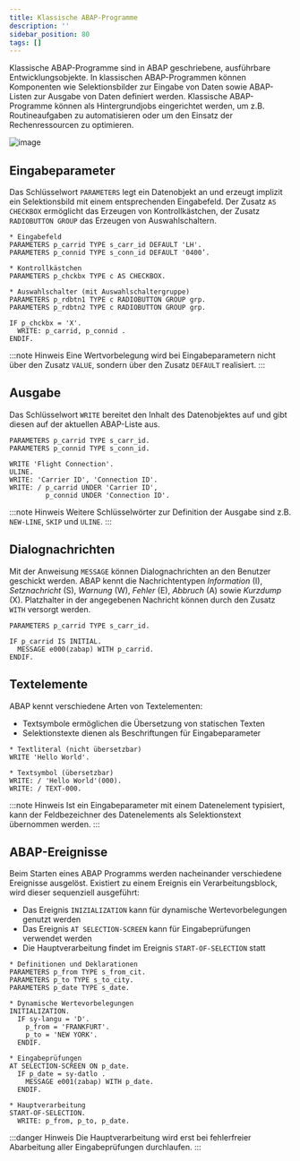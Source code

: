 ```yaml
---
title: Klassische ABAP-Programme
description: ''
sidebar_position: 80
tags: []
---
```


Klassische ABAP-Programme sind in ABAP geschriebene, ausführbare Entwicklungsobjekte. In klassischen ABAP-Programmen können Komponenten wie Selektionsbilder zur Eingabe von Daten sowie ABAP-Listen zur Ausgabe von Daten definiert werden. Klassische ABAP-Programme
können als Hintergrundjobs eingerichtet werden, um z.B. Routineaufgaben zu automatisieren oder um den Einsatz der Rechenressourcen zu optimieren.

![image](https://user-images.githubusercontent.com/47243617/210172648-d160e4e2-a908-4913-863e-108a3d976d95.png)

## Eingabeparameter
Das Schlüsselwort `PARAMETERS` legt ein Datenobjekt an und erzeugt implizit ein Selektionsbild mit einem entsprechenden Eingabefeld. Der Zusatz `AS CHECKBOX` ermöglicht das Erzeugen von Kontrollkästchen, der Zusatz `RADIOBUTTON GROUP` das Erzeugen von 
Auswahlschaltern.

```abap
* Eingabefeld
PARAMETERS p_carrid TYPE s_carr_id DEFAULT 'LH'.
PARAMETERS p_connid TYPE s_conn_id DEFAULT '0400’.

* Kontrollkästchen
PARAMETERS p_chckbx TYPE c AS CHECKBOX.

* Auswahlschalter (mit Auswahlschaltergruppe)
PARAMETERS p_rdbtn1 TYPE c RADIOBUTTON GROUP grp.
PARAMETERS p_rdbtn2 TYPE c RADIOBUTTON GROUP grp.

IF p_chckbx = 'X'.
  WRITE: p_carrid, p_connid .
ENDIF.
```

:::note Hinweis
Eine Wertvorbelegung wird bei Eingabeparametern nicht über den Zusatz `VALUE`, sondern über den Zusatz `DEFAULT` realisiert.
:::

## Ausgabe
Das Schlüsselwort `WRITE` bereitet den Inhalt des Datenobjektes auf und gibt diesen auf der aktuellen ABAP-Liste aus.

```abap
PARAMETERS p_carrid TYPE s_carr_id.
PARAMETERS p_connid TYPE s_conn_id.

WRITE 'Flight Connection'.
ULINE.
WRITE: 'Carrier ID', 'Connection ID'.
WRITE: / p_carrid UNDER 'Carrier ID', 
         p_connid UNDER 'Connection ID'.
```

:::note Hinweis
Weitere Schlüsselwörter zur Definition der Ausgabe sind z.B. `NEW-LINE`, `SKIP` und `ULINE`.
:::

## Dialognachrichten
Mit der Anweisung `MESSAGE` können Dialognachrichten an den Benutzer geschickt werden. ABAP kennt die Nachrichtentypen _Information_ (I), _Setznachricht_ (S), _Warnung_ (W), _Fehler_ (E), _Abbruch_ (A) sowie _Kurzdump_ (X). Platzhalter in der angegebenen 
Nachricht können durch den Zusatz `WITH` versorgt werden.

```abap
PARAMETERS p_carrid TYPE s_carr_id.

IF p_carrid IS INITIAL.
  MESSAGE e000(zabap) WITH p_carrid.
ENDIF.
```

## Textelemente
ABAP kennt verschiedene Arten von Textelementen: 
- Textsymbole ermöglichen die Übersetzung von statischen Texten
- Selektionstexte dienen als Beschriftungen für Eingabeparameter

```abap
* Textliteral (nicht übersetzbar)
WRITE 'Hello World'.

* Textsymbol (übersetzbar)
WRITE: / 'Hello World'(000).
WRITE: / TEXT-000.
```

:::note Hinweis
Ist ein Eingabeparameter mit einem Datenelement typisiert, kann der Feldbezeichner des Datenelements als Selektionstext übernommen werden.
:::

## ABAP-Ereignisse
Beim Starten eines ABAP Programms werden nacheinander verschiedene Ereignisse ausgelöst. Existiert zu einem Ereignis ein Verarbeitungsblock, wird dieser sequenziell ausgeführt:
- Das Ereignis `INIZIALIZATION` kann für dynamische Wertevorbelegungen genutzt werden
- Das Ereignis `AT SELECTION-SCREEN` kann für Eingabeprüfungen verwendet werden
- Die Hauptverarbeitung findet im Ereignis `START-OF-SELECTION` statt

```abap
* Definitionen und Deklarationen
PARAMETERS p_from TYPE s_from_cit.
PARAMETERS p_to TYPE s_to_city.
PARAMETERS p_date TYPE s_date.

* Dynamische Wertevorbelegungen
INITIALIZATION.
  IF sy-langu = 'D'.
    p_from = 'FRANKFURT'.
    p_to = 'NEW YORK'.
  ENDIF.

* Eingabeprüfungen
AT SELECTION-SCREEN ON p_date.
  IF p_date = sy-datlo .
    MESSAGE e001(zabap) WITH p_date.
  ENDIF.

* Hauptverarbeitung
START-OF-SELECTION.
  WRITE: p_from, p_to, p_date.
```

:::danger Hinweis
Die Hauptverarbeitung wird erst bei fehlerfreier Abarbeitung aller Eingabeprüfungen durchlaufen.
:::
